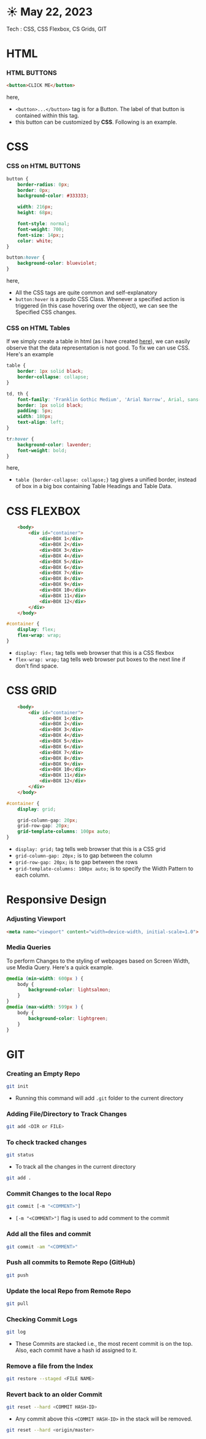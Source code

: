 # ☀️ May 22, 2023
Tech : CSS, CSS Flexbox, CS Grids, GIT

# HTML
### HTML BUTTONS
```HTML
<button>CLICK ME</button>
```
here,
- `<button>...</button>` tag is for a Button. The label of that button is contained within this tag.
- this button can be customized by **CSS**. Following is an example.

# CSS
### CSS on HTML BUTTONS 
```CSS
button {
    border-radius: 0px;
    border: 0px;
    background-color: #333333;

    width: 216px;
    height: 68px;

    font-style: normal;
    font-weight: 700;
    font-size: 14px;;
    color: white;
}

button:hover {
    background-color: blueviolet;
}
```
here,
- All the CSS tags are quite common and self-explanatory  
- `button:hover` is a psudo CSS Class. Whenever a specified action is triggered (in this case hovering over the object), we can see the Specified CSS changes. 

### CSS on HTML Tables
If we simply create a table in html (as i have created [here](https://github.com/thekarananand/summer2023/blob/main/2023.05.21/NOTES.md#tables-in-html)), we can easily observe that the data representation is not good. To fix we can use CSS. Here's an example
``` CSS
table {
    border: 1px solid black;
    border-collapse: collapse;
}

td, th {
    font-family: 'Franklin Gothic Medium', 'Arial Narrow', Arial, sans-serif;
    border: 1px solid black;
    padding: 5px;
    width: 180px;
    text-align: left;
}

tr:hover {
    background-color: lavender;
    font-weight: bold;
}
```

here,
- `table {border-collapse: collapse;}` tag gives a unified border, instead of box in a big box containing Table Headings and Table Data.

# CSS FLEXBOX
``` HTML
    <body>
        <div id="container">
            <div>BOX 1</div>
            <div>BOX 2</div>
            <div>BOX 3</div>
            <div>BOX 4</div>
            <div>BOX 5</div>
            <div>BOX 6</div>
            <div>BOX 7</div>
            <div>BOX 8</div>
            <div>BOX 9</div>
            <div>BOX 10</div>
            <div>BOX 11</div>
            <div>BOX 12</div>
        </div>
    </body>
```
``` CSS
#container {
    display: flex;
    flex-wrap: wrap;
}
```
- `display: flex;` tag tells web browser that this is a CSS flexbox
- `flex-wrap: wrap;` tag tells web browser put boxes to the next line if don't find space.

# CSS GRID
``` HTML
    <body>
        <div id="container">
            <div>BOX 1</div>
            <div>BOX 2</div>
            <div>BOX 3</div>
            <div>BOX 4</div>
            <div>BOX 5</div>
            <div>BOX 6</div>
            <div>BOX 7</div>
            <div>BOX 8</div>
            <div>BOX 9</div>
            <div>BOX 10</div>
            <div>BOX 11</div>
            <div>BOX 12</div>
        </div>
    </body>
```
``` CSS
#container {
    display: grid;

    grid-column-gap: 20px;
    grid-row-gap: 20px;
    grid-template-columns: 100px auto;
}
```

- `display: grid;` tag tells web browser that this is a CSS grid
- `grid-column-gap: 20px;` is to gap between the column
- `grid-row-gap: 20px;` is to gap between the rows
- `grid-template-columns: 100px auto;` is to specify the Width Pattern to each column. 

# Responsive Design

### Adjusting Viewport
``` HTML
<meta name="viewport" content="width=device-width, initial-scale=1.0">
```

### Media Queries
To perform Changes to the styling of webpages based on Screen Width, use Media Query. Here's a quick example.
``` CSS
@media (min-width: 600px ) {
    body {
        background-color: lightsalmon;
    }
}
@media (max-width: 599px ) {
    body {
        background-color: lightgreen;
    }
}
```

# GIT

### Creating an Empty Repo
```bash
git init
```
- Running this command will add `.git` folder to the current directory 

### Adding File/Directory to Track Changes
```bash
git add <DIR or FILE>
```

### To check tracked changes
```bash
git status
```

- To track all the changes in the current directory
```bash
git add .
```

### Commit Changes to the local Repo
```bash
git commit [-m "<COMMENT>"]
```
- `[-m "<COMMENT>"]` flag is used to add comment to the commit

### Add all the files and commit
```bash
git commit -am "<COMMENT>"
```

### Push all commits to Remote Repo (GitHub)
```bash
git push
```

### Update the local Repo from Remote Repo
```bash
git pull
```

### Checking Commit Logs
```bash
git log
```
- These Commits are stacked i.e., the most recent commit is on the top. Also, each commit have a hash id assigned to it.


### Remove a file from the Index
```bash
git restore --staged <FILE NAME>
```

### Revert back to an older Commit
```bash
git reset --hard <COMMIT HASH-ID> 
```
- Any commit above this `<COMMIT HASH-ID>` in the stack will be removed.
```bash
git reset --hard <origin/master> 
```
